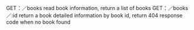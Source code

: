 GET：／books          read book information, return a list of books
GET：／books／:id     return a book detailed information by book id, return 404 response code when no book found
